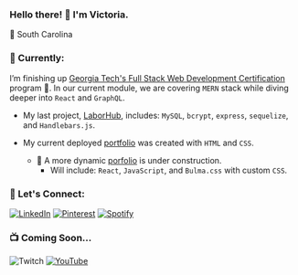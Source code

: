 ### Hello there! :wave: I'm Victoria.

:round_pushpin: South Carolina


### :telescope: Currently:

I’m finishing up [Georgia Tech's Full Stack Web Development Certification](https://pe.gatech.edu/courses/georgia-tech-coding-boot-camp) program :honeybee:. In our current module, we are covering `MERN` stack while diving deeper into `React` and `GraphQL`.

- My last project, [LaborHub](https://github.com/jsnicholas/LaborHub), includes: `MySQL`, `bcrypt`, `express`, `sequelize`, and `Handlebars.js`.

- My current deployed [portfolio](https://victoriamcn.github.io/Portfolio/) was created with `HTML` and `CSS`.
    - :hammer: A more dynamic [porfolio](https://github.com/victoriamcn/React-Portfolio/tree/main) is under construction.
      -  Will include: `React`, `JavaScript`, and `Bulma.css` with custom `CSS`.

### :milky_way: Let's Connect:

[![LinkedIn](https://img.shields.io/badge/linkedin-%230077B5.svg?style=for-the-badge&logo=linkedin&logoColor=white)](https://www.linkedin.com/in/victoria-mcnorrill/)
[![Pinterest](https://img.shields.io/badge/Pinterest-%23E60023.svg?style=for-the-badge&logo=Pinterest&logoColor=white)](https://www.pinterest.com/vmcnorrill/)
[![Spotify](https://img.shields.io/badge/Spotify-1ED760?style=for-the-badge&logo=spotify&logoColor=white)](https://open.spotify.com/user/torilizabeth95)

### :tv: Coming Soon...

![Twitch](https://img.shields.io/badge/Twitch-%239146FF.svg?style=for-the-badge&logo=Twitch&logoColor=white)
[![YouTube](https://img.shields.io/badge/YouTube-%23FF0000.svg?style=for-the-badge&logo=YouTube&logoColor=white)](https://www.youtube.com/channel/UCPD_mJUFWpLap6nQ4VBLV-Q)
